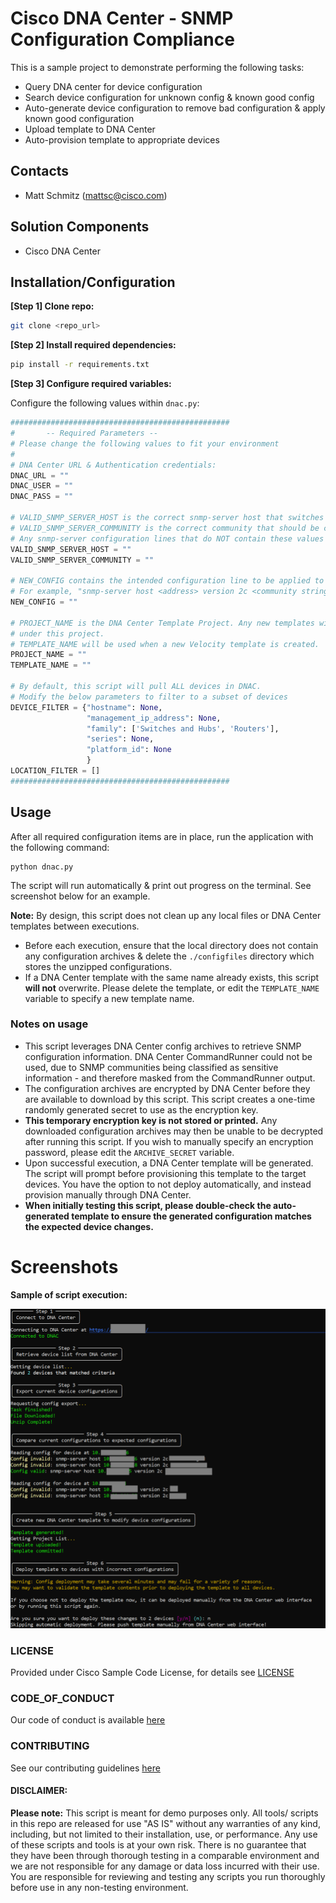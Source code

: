 # Cisco DNA Center - SNMP Configuration Compliance

This is a sample project to demonstrate performing the following tasks:
 - Query DNA center for device configuration
 - Search device configuration for unknown config & known good config
 - Auto-generate device configuration to remove bad configuration & apply known good configuration
 - Upload template to DNA Center
 - Auto-provision template to appropriate devices

## **Contacts**
* Matt Schmitz (mattsc@cisco.com)

## **Solution Components**
* Cisco DNA Center

## **Installation/Configuration**

**[Step 1] Clone repo:**
```bash
git clone <repo_url>
```

**[Step 2] Install required dependencies:**
```bash
pip install -r requirements.txt
```

**[Step 3] Configure required variables:**

Configure the following values within `dnac.py`:

```python
#################################################
#       -- Required Parameters --
# Please change the following values to fit your environment
#
# DNA Center URL & Authentication credentials:
DNAC_URL = ""
DNAC_USER = ""
DNAC_PASS = ""

# VALID_SNMP_SERVER_HOST is the correct snmp-server host that switches should have configured. 
# VALID_SNMP_SERVER_COMMUNITY is the correct community that should be configured.
# Any snmp-server configuration lines that do NOT contain these values will be removed.
VALID_SNMP_SERVER_HOST = ""
VALID_SNMP_SERVER_COMMUNITY = ""

# NEW_CONFIG contains the intended configuration line to be applied to each device
# For example, "snmp-server host <address> version 2c <community string>"
NEW_CONFIG = ""

# PROJECT_NAME is the DNA Center Template Project. Any new templates will be created
# under this project.
# TEMPLATE_NAME will be used when a new Velocity template is created.
PROJECT_NAME = ""
TEMPLATE_NAME = ""

# By default, this script will pull ALL devices in DNAC. 
# Modify the below parameters to filter to a subset of devices
DEVICE_FILTER = {"hostname": None,
                 "management_ip_address": None,
                 "family": ['Switches and Hubs', 'Routers'],
                 "series": None,
                 "platform_id": None
                 }
LOCATION_FILTER = []
#################################################
```


## **Usage**

After all required configuration items are in place, run the application with the following command:

```
python dnac.py
```

The script will run automatically & print out progress on the terminal. See screenshot below for an example. 

**Note:** By design, this script does not clean up any local files or DNA Center templates between executions. 
 - Before each execution, ensure that the local directory does not contain any configuration archives & delete the `./configfiles` directory which stores the unzipped configurations.
 - If a DNA Center template with the same name already exists, this script **will not** overwrite. Please delete the template, or edit the `TEMPLATE_NAME` variable to specify a new template name.


### **Notes on usage**

 - This script leverages DNA Center config archives to retrieve SNMP configuration information. DNA Center CommandRunner could not be used, due to SNMP communities being classified as sensitive information - and therefore masked from the CommandRunner output.
 - The configuration archives are encrypted by DNA Center before they are available to download by this script. This script creates a one-time randomly generated secret to use as the encryption key. 
 - **This temporary encryption key is not stored or printed.** Any downloaded configuration archives may then be unable to be decrypted after running this script. If you wish to manually specify an encryption password, please edit the `ARCHIVE_SECRET` variable.
 - Upon successful execution, a DNA Center template will be generated. The script will prompt before provisioning this template to the target devices. You have the option to not deploy automatically, and instead provision manually through DNA Center. 
 - **When initially testing this script, please double-check the auto-generated template to ensure the generated configuration matches the expected device changes.**

# Screenshots

**Sample of script execution:**

![/IMAGES/dnac-py.png](/IMAGES/dnac-py.png)



### LICENSE

Provided under Cisco Sample Code License, for details see [LICENSE](LICENSE.md)

### CODE_OF_CONDUCT

Our code of conduct is available [here](CODE_OF_CONDUCT.md)

### CONTRIBUTING

See our contributing guidelines [here](CONTRIBUTING.md)

#### DISCLAIMER:
<b>Please note:</b> This script is meant for demo purposes only. All tools/ scripts in this repo are released for use "AS IS" without any warranties of any kind, including, but not limited to their installation, use, or performance. Any use of these scripts and tools is at your own risk. There is no guarantee that they have been through thorough testing in a comparable environment and we are not responsible for any damage or data loss incurred with their use.
You are responsible for reviewing and testing any scripts you run thoroughly before use in any non-testing environment.